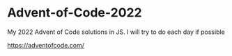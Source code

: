 # Advent-of-Code-2022
My 2022 Advent of Code solutions in JS.
I will try to do each day if possible

https://adventofcode.com/
